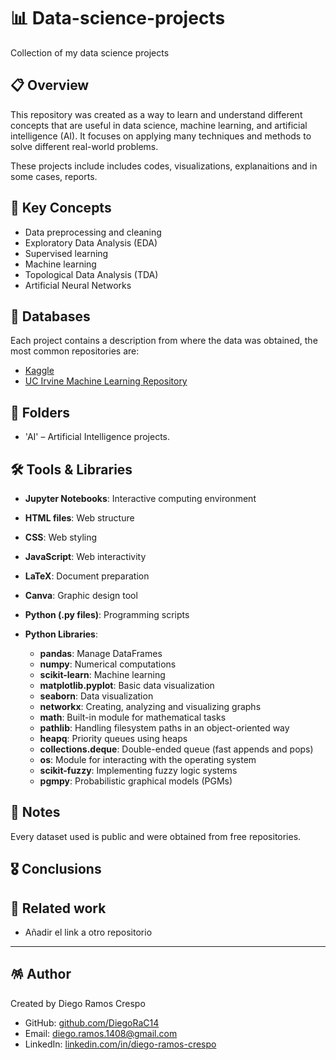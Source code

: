 # 📊 Data-science-projects

Collection of my data science projects

## 📋 Overview

This repository was created as a way to learn and understand different concepts that are useful in data science, machine learning, and artificial intelligence (AI). It focuses on applying many techniques and methods to solve different real-world problems. 

These projects include includes codes, visualizations, explanaitions and in some cases, reports.

## 🧠 Key Concepts

- Data preprocessing and cleaning
- Exploratory Data Analysis (EDA)
- Supervised learning
- Machine learning
- Topological Data Analysis (TDA)
- Artificial Neural Networks 


## 📖 Databases

Each project contains a description from where the data was obtained, the most common repositories are:

- [Kaggle](https://www.kaggle.com/)
- [UC Irvine Machine Learning Repository](https://archive.ics.uci.edu/)

## 📂 Folders

- 'AI\' – Artificial Intelligence projects.


## 🛠️ Tools & Libraries

- **Jupyter Notebooks**: Interactive computing environment
- **HTML files**: Web structure
- **CSS**: Web styling
- **JavaScript**: Web interactivity
- **LaTeX**: Document preparation
- **Canva**: Graphic design tool
- **Python (.py files)**: Programming scripts

- **Python Libraries**:
    - **pandas**: Manage DataFrames
    - **numpy**: Numerical computations
    - **scikit-learn**: Machine learning
    - **matplotlib.pyplot**: Basic data visualization
    - **seaborn**: Data visualization
    - **networkx**: Creating, analyzing and visualizing graphs
    - **math**: Built-in module for mathematical tasks
    - **pathlib**: Handling filesystem paths in an object-oriented way
    - **heapq**: Priority queues using heaps
    - **collections.deque**: Double-ended queue (fast appends and pops)
    - **os**: Module for interacting with the operating system
    - **scikit-fuzzy**: Implementing fuzzy logic systems
    - **pgmpy**: Probabilistic graphical models (PGMs)

## 📌 Notes

Every dataset used is public and were obtained from free repositories.

## 🎖️ Conclusions



## 📎 Related work

- Añadir el link a otro repositorio

---
## 🪅 Author

Created by Diego Ramos Crespo
- GitHub: [github.com/DiegoRaC14](https://github.com/DiegoRaC14)  
- Email: diego.ramos.1408@gmail.com
- LinkedIn: [linkedin.com/in/diego-ramos-crespo](https://www.linkedin.com/in/diego-ramos-crespo)


